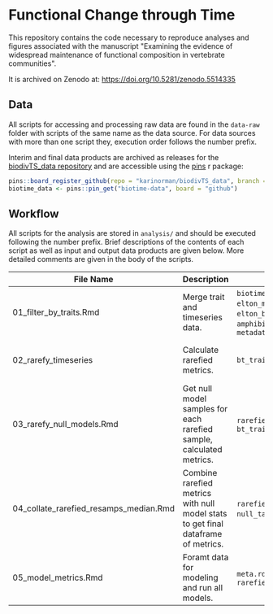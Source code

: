# Functional Change through Time
This repository contains the code necessary to reproduce analyses and figures associated with the manuscript "Examining the evidence of widespread maintenance of functional composition in vertebrate communities".

It is archived on Zenodo at: https://doi.org/10.5281/zenodo.5514335

## Data

All scripts for accessing and processing raw data are found in the `data-raw` folder with scripts of the same name as the data source. For data sources with more than one script they, execution order follows the number prefix. 

Interim and final data products are archived as releases for the [biodivTS_data repository](https://github.com/karinorman/biodivTS_data) and are accessible using the [pins](https://pins.rstudio.com/) r package:

```r
pins::board_register_github(repo = "karinorman/biodivTS_data", branch = "master")
biotime_data <- pins::pin_get("biotime-data", board = "github")
```


## Workflow

All scripts for the analysis are stored in `analysis/` and should be executed following the number prefix. Brief descriptions of the contents of each script as well as input and output data products are given below. More detailed comments are given in the body of the scripts.

File Name | Description | Input | Output
--------- | ----------- | ----- | ------
01_filter_by_traits.Rmd | Merge trait and timeseries data. | `biotime_data.rda`, `elton_mamm.rda`, `elton_bird.rda`, `amphibio.rda`, `metadata.rda` | `bt_traitfiltered.rda`, `trait_ref.rda`, `study_table.rda`
02_rarefy_timeseries| Calculate rarefied metrics. | `bt_traitfiltered.Rmd` | samples and metrics in `rarefied_metrics/` and `rarefied_samples/`, (file for each sample)
03_rarefy_null_models.Rmd | Get null model samples for each rarefied sample, calculated metrics. | `rarefied_samples/`, `bt_traitfiltered.Rmd` | `null_table.Rmd`
04_collate_rarefied_resamps_median.Rmd | Combine rarefied metrics with null model stats to get final dataframe of metrics. | `rarefied_metrics/`, `null_table.rda`, | `rarefied_metrics.rda`
05_model_metrics.Rmd | Foramt data for modeling and run all models. | `meta.rda`, `rarefied_metrics.rda` | `model_data.rda`, `metric_model_table.rda`
